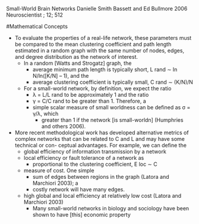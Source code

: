 Small-World Brain Networks
Danielle Smith Bassett and Ed Bullmore
2006 Neuroscientist ; 12; 512

#Mathematical Concepts

* To evaluate the properties of a real-life network, these parameters must be
  compared to the mean clustering coefficient and path length estimated in a
  random graph with the same number of nodes, edges, and degree distribution
  as the network of interest. 
  * In a random [Watts and Strogatz] graph, the 
    * average minimum path length is typically short, L rand ∼ ln N/ln([K/N] – 1), and the 
    * average clustering coefficient is typically small, C rand ∼ (K/N)/N
  * For a small-world network, by definition, we expect the ratio 
    * λ = L/L rand to be approximately 1 and the ratio 
    * γ = C/C rand to be greater than 1.  Therefore, a 
    * simple scalar measure of small worldness can be defined as σ = γ/λ, which
      * greater than 1 if the network [is small-worldn] 
        (Humphries and others 2006).
* More recent methodological work has developed alternative metrics of complex
  networks that can be related to C and L and may have some technical or con-
  ceptual advantages. For example, we can define the 
    * global efficiency of information transmission by a network 
    * local efficiency or fault tolerance of a network as 
      * proportional to the clustering coefficient, E loc ∼ C
    * measure of cost. One simple
      * sum of edges between regions in the graph (Latora and Marchiori 2003); a
      * costly network will have many edges. 
  * high global and local efficiency at relatively low cost 
    (Latora and Marchiori 2003)
    * Many small-world networks in biology and sociology have been shown to
      have [this] economic property
